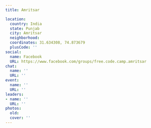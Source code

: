 ```yaml
---
title: Amritsar

location:
  country: India
  state: Punjab
  city: Amritsar
  neighborhood: 
  coordinates: 31.634308, 74.873679
  plusCode: ''
social:
  name: Facebook
  URL: https://www.facebook.com/groups/free.code.camp.amritsar
chat:
  name: ''
  URL: ''
event:
  name: ''
  URL: ''
leaders:
- name: ''
  URL: ''
photos:
  old: 
  cover: ''
---
```

